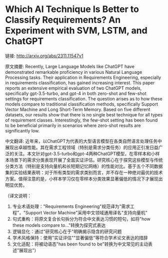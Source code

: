 # Which AI Technique Is Better to Classify Requirements? An Experiment with SVM, LSTM, and ChatGPT

链接: http://arxiv.org/abs/2311.11547v1

原文摘要:
Recently, Large Language Models like ChatGPT have demonstrated remarkable
proficiency in various Natural Language Processing tasks. Their application in
Requirements Engineering, especially in requirements classification, has gained
increasing interest. This paper reports an extensive empirical evaluation of
two ChatGPT models, specifically gpt-3.5-turbo, and gpt-4 in both zero-shot and
few-shot settings for requirements classification. The question arises as to
how these models compare to traditional classification methods, specifically
Support Vector Machine and Long Short-Term Memory. Based on five different
datasets, our results show that there is no single best technique for all types
of requirement classes. Interestingly, the few-shot setting has been found to
be beneficial primarily in scenarios where zero-shot results are significantly
low.

中文翻译:
近年来，以ChatGPT为代表的大型语言模型在各类自然语言处理任务中展现出卓越性能。其在需求工程领域（特别是需求分类任务）的应用正引发日益广泛的关注。本文针对gpt-3.5-turbo和gpt-4两种ChatGPT模型，在零样本和小样本场景下的需求分类表现开展了全面实证评估。研究核心在于探究这些模型与传统分类方法（特别是支持向量机和长短期记忆网络）的性能对比。基于五个不同数据集的实验结果表明：对于所有类型的需求类别而言，并不存在一种绝对最优的技术方案。值得注意的是，小样本学习仅在零样本分类效果显著偏低的情况下才展现出明显优势。

（译文说明：
1. 专业术语处理："Requirements Engineering"规范译为"需求工程"，"Support Vector Machine"采用中文领域通用译名"支持向量机"
2. 句式重构：将原文复合长句拆分为符合中文表达习惯的短句，如将"how these models compare to..."转换为探究式表达
3. 逻辑显化：通过"研究核心在于"明确揭示隐含的研究问题
4. 学术风格保持：使用"实证评估""显著偏低"等符合学术论文表达的措辞
5. 文化适配：将被动语态"has been found to be"转换为中文常见的主动表述"展现出"）
